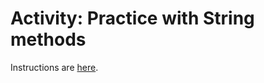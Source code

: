 # Activity: Practice with String methods

Instructions are [here](https://comp127.innig.net/activities/string_methods).
